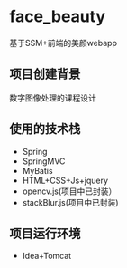 # face_beauty
基于SSM+前端的美颜webapp
## 项目创建背景
数字图像处理的课程设计
## 使用的技术栈
- Spring
- SpringMVC
- MyBatis
- HTML+CSS+Js+jquery
- opencv.js(项目中已封装）
- stackBlur.js(项目中已封装)
## 项目运行环境
- Idea+Tomcat
